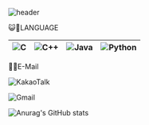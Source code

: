 ![header](https://capsule-render.vercel.app/api?color=gradient&customColorList=0,2,4,5,30)


😺🐶LANGUAGE


| ![C](https://img.shields.io/badge/c-%2300599C.svg?style=for-the-badge&logo=c&logoColor=white&)</d> | <div align="center">![C++](https://img.shields.io/badge/c++-%2300599C.svg?style=for-the-badge&logo=c%2B%2B&logoColor=white&)</div> | <div align="center">![Java](https://img.shields.io/badge/java-%23ED8B00.svg?style=for-the-badge&logo=openjdk&logoColor=white&)</div> | <div align="center">![Python](https://img.shields.io/badge/python-3670A0?style=for-the-badge&logo=python&logoColor=ffdd54&)|
|---|---|---|---|  

🍉🍇E-Mail

![KakaoTalk](https://img.shields.io/badge/kakaotalk-ffcd00.svg?style=for-the-badge&logo=kakaotalk&logoColor=000000&)

![Gmail](https://img.shields.io/badge/Gmail-D14836?style=for-the-badge&logo=gmail&logoColor=white)

![Anurag's GitHub stats](https://github-readme-stats.vercel.app/api?username=choi-hyk&show_icons=true&theme=radical)

